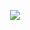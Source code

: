 <p align="center">
  <a href="https://skillicons.dev">
    <img src="https://skillicons.dev/icons?i=powershell,bash,ansible,jenkins,openshift,kubernetes,docker,postgres,vim" />
  </a>
</p>
